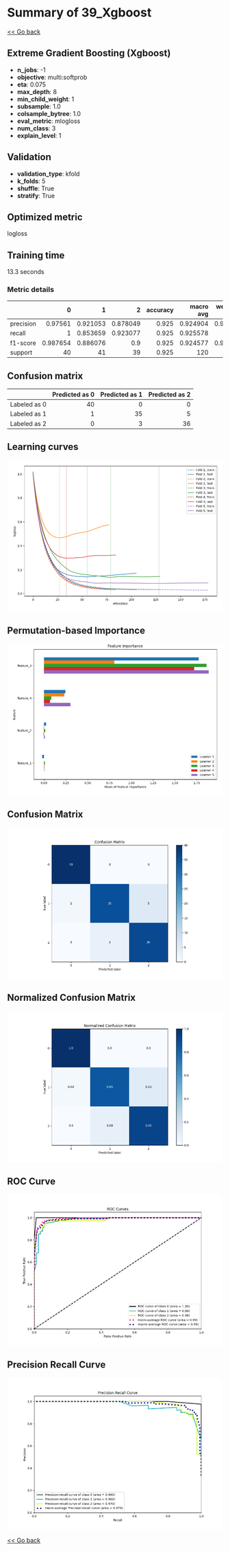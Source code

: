 # Summary of 39_Xgboost

[<< Go back](../README.md)


## Extreme Gradient Boosting (Xgboost)
- **n_jobs**: -1
- **objective**: multi:softprob
- **eta**: 0.075
- **max_depth**: 8
- **min_child_weight**: 1
- **subsample**: 1.0
- **colsample_bytree**: 1.0
- **eval_metric**: mlogloss
- **num_class**: 3
- **explain_level**: 1

## Validation
 - **validation_type**: kfold
 - **k_folds**: 5
 - **shuffle**: True
 - **stratify**: True

## Optimized metric
logloss

## Training time

13.3 seconds

### Metric details
|           |         0 |         1 |         2 |   accuracy |   macro avg |   weighted avg |   logloss |
|:----------|----------:|----------:|----------:|-----------:|------------:|---------------:|----------:|
| precision |  0.97561  |  0.921053 |  0.878049 |      0.925 |    0.924904 |       0.925262 |  0.224414 |
| recall    |  1        |  0.853659 |  0.923077 |      0.925 |    0.925578 |       0.925    |  0.224414 |
| f1-score  |  0.987654 |  0.886076 |  0.9      |      0.925 |    0.924577 |       0.924461 |  0.224414 |
| support   | 40        | 41        | 39        |      0.925 |  120        |     120        |  0.224414 |


## Confusion matrix
|              |   Predicted as 0 |   Predicted as 1 |   Predicted as 2 |
|:-------------|-----------------:|-----------------:|-----------------:|
| Labeled as 0 |               40 |                0 |                0 |
| Labeled as 1 |                1 |               35 |                5 |
| Labeled as 2 |                0 |                3 |               36 |

## Learning curves
![Learning curves](learning_curves.png)

## Permutation-based Importance
![Permutation-based Importance](permutation_importance.png)
## Confusion Matrix

![Confusion Matrix](confusion_matrix.png)


## Normalized Confusion Matrix

![Normalized Confusion Matrix](confusion_matrix_normalized.png)


## ROC Curve

![ROC Curve](roc_curve.png)


## Precision Recall Curve

![Precision Recall Curve](precision_recall_curve.png)



[<< Go back](../README.md)
